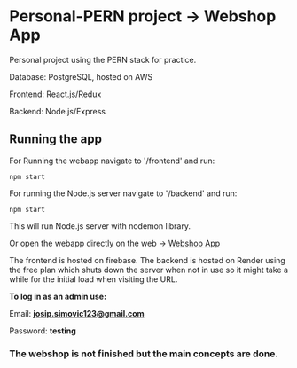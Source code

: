 # Personal-PERN project -> Webshop App

Personal project using the PERN stack for practice.

Database: PostgreSQL, hosted on AWS

Frontend: React.js/Redux

Backend: Node.js/Express

## Running the app

For Running the webapp navigate to '/frontend' and run:
```
npm start
```

For running the Node.js server navigate to '/backend' and run:
```
npm start
```

This will run Node.js server with nodemon library.

Or open the webapp directly on the web -> [Webshop App](https://personal-webshop-c37c4.web.app)

The frontend is hosted on firebase. The backend is hosted on Render using the free plan which shuts down the server when not in use so it might take a while for the initial load when visiting the URL.

**To log in as an admin use:**

Email: **josip.simovic123@gmail.com**

Password: **testing**


### The webshop is not finished but the main concepts are done.
